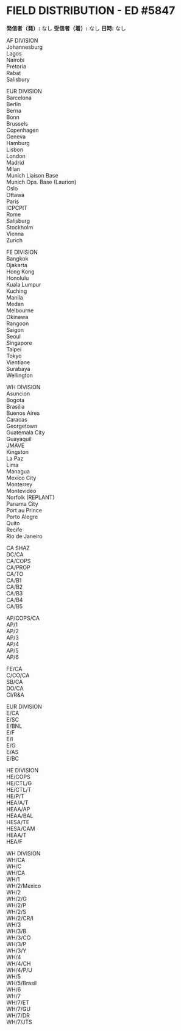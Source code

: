 # FIELD DISTRIBUTION - ED #5847

**発信者（発）:** なし
**受信者（着）:** なし
**日時:** なし

AF DIVISION  
Johannesburg  
Lagos  
Nairobi  
Pretoria  
Rabat  
Salisbury  

EUR DIVISION  
Barcelona  
Berlin  
Berna  
Bonn  
Brussels  
Copenhagen  
Geneva  
Hamburg  
Lisbon  
London  
Madrid  
Milan  
Munich Liaison Base  
Munich Ops. Base (Laurion)  
Oslo  
Ottawa  
Paris  
ICPCPIT  
Rome  
Salisburg  
Stockholm  
Vienna  
Zurich  

FE DIVISION  
Bangkok  
Djakarta  
Hong Kong  
Honolulu  
Kuala Lumpur  
Kuching  
Manila  
Medan  
Melbourne  
Okinawa  
Rangoon  
Saigon  
Seoul  
Singapore  
Taipei  
Tokyo  
Vientiane  
Surabaya  
Wellington  

WH DIVISION  
Asuncion  
Bogota  
Brasilia  
Buenos Aires  
Caracas  
Georgetown  
Guatemala City  
Guayaquil  
JMAVE  
Kingston  
La Paz  
Lima  
Managua  
Mexico City  
Monterrey  
Montevideo  
Norfolk (REPLANT)  
Panama City  
Port au Prince  
Porto Alegre  
Quito  
Recife  
Rio de Janeiro  

CA SHAZ  
DC/CA  
CA/COPS  
CA/PROP  
CA/TO  
CA/B1  
CA/B2  
CA/B3  
CA/B4  
CA/B5  

AP/COPS/CA  
AP/1  
AP/2  
AP/3  
AP/4  
AP/5  
AP/6  

FE/CA  
C/CO/CA  
SB/CA  
DO/CA  
CI/R&A  

EUR DIVISION  
E/CA  
E/SC  
E/BNL  
E/F  
E/I  
E/G  
E/AS  
E/BC  

HE DIVISION  
HE/COPS  
HE/CTL/G  
HE/CTL/T  
HE/P/T  
HEA/A/T  
HEAA/AP  
HEAA/BAL  
HESA/TE  
HESA/CAM  
HEAA/T  
HEA/F  

WH DIVISION  
WH/CA  
WH/C  
WH/CA  
WH/1  
WH/2/Mexico  
WH/2  
WH/2/G  
WH/2/P  
WH/2/S  
WH/2/CR/I  
WH/3  
WH/3/B  
WH/3/CO  
WH/3/P  
WH/3/Y  
WH/4  
WH/4/CH  
WH/4/P/U  
WH/5  
WH/5/Brasil  
WH/6  
WH/7  
WH/7/ET  
WH/7/GU  
WH/7/DR  
WH/7/JTS  